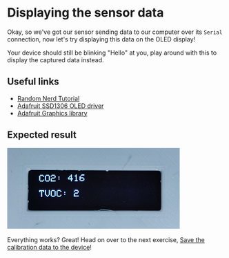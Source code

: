 # Displaying the sensor data

Okay, so we've got our sensor sending data to our computer over its `Serial` connection, now let's try displaying this data on the OLED display!

Your device should still be blinking "Hello" at you, play around with this to display the captured data instead.

## Useful links

- [Random Nerd Tutorial](https://randomnerdtutorials.com/esp32-ssd1306-oled-display-arduino-ide/)
- [Adafruit SSD1306 OLED driver](https://github.com/adafruit/Adafruit_SSD1306)
- [Adafruit Graphics library](https://learn.adafruit.com/adafruit-gfx-graphics-library)

## Expected result

![Result](../assets/display-data-result.png "Result")

Everything works? Great! Head on over to the next exercise, [Save the calibration data to the device](sensor-calibration.md)!

